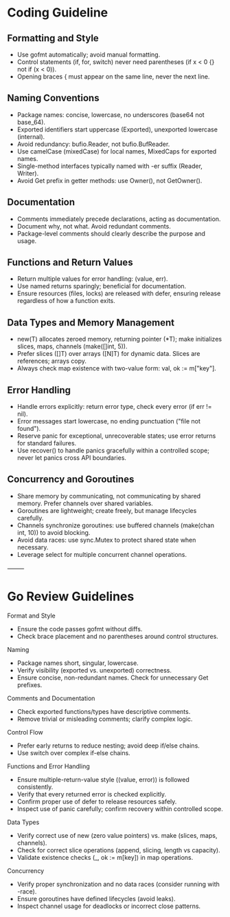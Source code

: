 # Coding Guideline

## Formatting and Style

- Use gofmt automatically; avoid manual formatting.
- Control statements (if, for, switch) never need parentheses (if x < 0 {} not if (x < 0)).
- Opening braces { must appear on the same line, never the next line.

## Naming Conventions

- Package names: concise, lowercase, no underscores (base64 not base_64).
- Exported identifiers start uppercase (Exported), unexported lowercase (internal).
- Avoid redundancy: bufio.Reader, not bufio.BufReader.
- Use camelCase (mixedCase) for local names, MixedCaps for exported names.
- Single-method interfaces typically named with -er suffix (Reader, Writer).
- Avoid Get prefix in getter methods: use Owner(), not GetOwner().

## Documentation

- Comments immediately precede declarations, acting as documentation.
- Document why, not what. Avoid redundant comments.
- Package-level comments should clearly describe the purpose and usage.

## Functions and Return Values

- Return multiple values for error handling: (value, err).
- Use named returns sparingly; beneficial for documentation.
- Ensure resources (files, locks) are released with defer, ensuring release regardless of how a function exits.

## Data Types and Memory Management

- new(T) allocates zeroed memory, returning pointer (\*T); make initializes slices, maps, channels (make([]int, 5)).
- Prefer slices ([]T) over arrays ([N]T) for dynamic data. Slices are references; arrays copy.
- Always check map existence with two-value form: val, ok := m["key"].

## Error Handling

- Handle errors explicitly: return error type, check every error (if err != nil).
- Error messages start lowercase, no ending punctuation ("file not found").
- Reserve panic for exceptional, unrecoverable states; use error returns for standard failures.
- Use recover() to handle panics gracefully within a controlled scope; never let panics cross API boundaries.

## Concurrency and Goroutines

- Share memory by communicating, not communicating by shared memory. Prefer channels over shared variables.
- Goroutines are lightweight; create freely, but manage lifecycles carefully.
- Channels synchronize goroutines: use buffered channels (make(chan int, 10)) to avoid blocking.
- Avoid data races: use sync.Mutex to protect shared state when necessary.
- Leverage select for multiple concurrent channel operations.

⸻

# Go Review Guidelines

Format and Style

- Ensure the code passes gofmt without diffs.
- Check brace placement and no parentheses around control structures.

Naming

- Package names short, singular, lowercase.
- Verify visibility (exported vs. unexported) correctness.
- Ensure concise, non-redundant names. Check for unnecessary Get prefixes.

Comments and Documentation

- Check exported functions/types have descriptive comments.
- Remove trivial or misleading comments; clarify complex logic.

Control Flow

- Prefer early returns to reduce nesting; avoid deep if/else chains.
- Use switch over complex if-else chains.

Functions and Error Handling

- Ensure multiple-return-value style ((value, error)) is followed consistently.
- Verify that every returned error is checked explicitly.
- Confirm proper use of defer to release resources safely.
- Inspect use of panic carefully; confirm recovery within controlled scope.

Data Types

- Verify correct use of new (zero value pointers) vs. make (slices, maps, channels).
- Check for correct slice operations (append, slicing, length vs capacity).
- Validate existence checks (\_, ok := m[key]) in map operations.

Concurrency

- Verify proper synchronization and no data races (consider running with -race).
- Ensure goroutines have defined lifecycles (avoid leaks).
- Inspect channel usage for deadlocks or incorrect close patterns.
